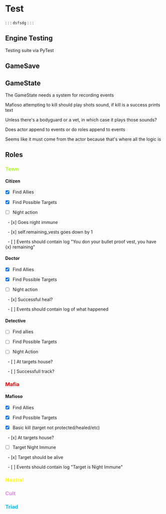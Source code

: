 # Test

: : :
`dsfsdg`
: : :

## Engine Testing

Testing suite via PyTest

## GameSave

## GameState

The GameState needs a system for recording events

Mafioso attempting to kill should play shots sound, if kill is a success prints text

Unless there's a bodyguard or a vet, in which case it plays those sounds?

Does actor append to events or do roles append to events

Seems like it must come from the actor because that's where all the logic is

## Roles

### <font color="greenYellow">Town</font>

#### Citizen

* [x] Find Allies

* [x] Find Possible Targets

* [ ] Night action

  - [x] Goes night immune

  - [x] self.remaining_vests goes down by 1

  - [ ] Events should contain log "You don your bullet proof vest, you have {x} remaining"

#### Doctor

* [x] Find Allies

* [x] Find Possible Targets

* [ ] Night action

  - [x] Successful heal?

  - [ ] Events should contain log of what happened

#### Detective

* [ ] Find allies

* [ ] Find Possible Targets

* [ ] Night Action

  - [ ] At targets house?

  - [ ] Successfull track?

### <font color="red">Mafia</font>

#### Mafioso

* [x] Find Allies

* [x] Find Possible Targets

* [x] Basic kill (target not protected/healed/etc)

  - [x] At targets house?

* [ ] Target Night Immune

  - [x] Target should be alive

  - [ ] Events should contain log "Target is Night Immune"

### <font color="yellow">Neutral</font>

### <font color="violet">Cult</font>

### <font color="deepSkyBlue">Triad</font>
